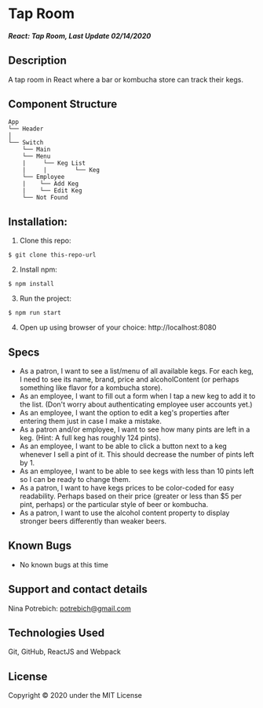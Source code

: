 # Tap Room

#### _React: Tap Room, Last Update 02/14/2020_

## Description
A tap room in React where a bar or kombucha store can track their kegs. 

## Component Structure
```
App
└── Header     
│       
└── Switch
    └── Main
    └── Menu
    |     └── Keg List
    |     |        └── Keg
    └── Employee        
    |    └── Add Keg 
    |    └── Edit Keg
    └── Not Found
```

## Installation:
1. Clone this repo:
```
$ git clone this-repo-url
```

2. Install npm:

```
$ npm install
```

3. Run the project:
```
$ npm run start 
```

4. Open up using browser of your choice: http://localhost:8080

## Specs

* As a patron, I want to see a list/menu of all available kegs. For each keg, I need to see its name, brand, price and alcoholContent (or perhaps something like flavor for a kombucha store).
* As an employee, I want to fill out a form when I tap a new keg to add it to the list. (Don't worry about authenticating employee user accounts yet.)
* As an employee, I want the option to edit a keg's properties after entering them just in case I make a mistake.
* As a patron and/or employee, I want to see how many pints are left in a keg. (Hint: A full keg has roughly 124 pints).
* As an employee, I want to be able to click a button next to a keg whenever I sell a pint of it. This should decrease the number of pints left by 1.
* As an employee, I want to be able to see kegs with less than 10 pints left so I can be ready to change them.
* As a patron, I want to have kegs prices to be color-coded for easy readability. Perhaps based on their price (greater or less than $5 per pint, perhaps) or the particular style of beer or kombucha.
* As a patron, I want to use the alcohol content property to display stronger beers differently than weaker beers.

## Known Bugs
- No known bugs at this time

## Support and contact details
Nina Potrebich: potrebich@gmail.com

## Technologies Used
Git, GitHub, ReactJS and Webpack

## License
Copyright © 2020 under the MIT License